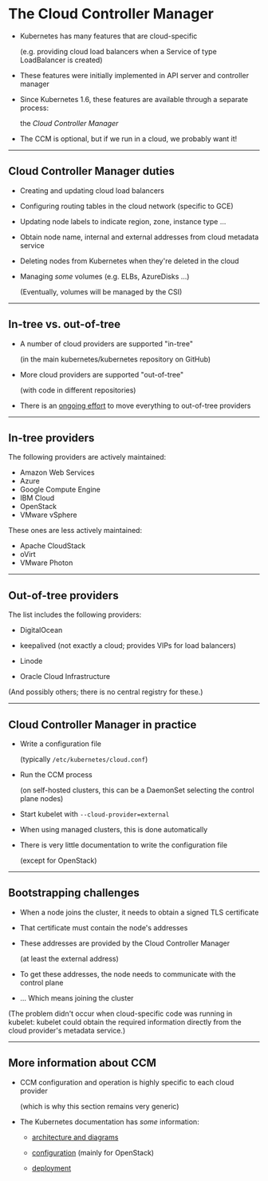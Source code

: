 # The Cloud Controller Manager

- Kubernetes has many features that are cloud-specific

  (e.g. providing cloud load balancers when a Service of type LoadBalancer is created)

- These features were initially implemented in API server and controller manager

- Since Kubernetes 1.6, these features are available through a separate process:

  the *Cloud Controller Manager*

- The CCM is optional, but if we run in a cloud, we probably want it!

---

## Cloud Controller Manager duties

- Creating and updating cloud load balancers

- Configuring routing tables in the cloud network (specific to GCE)

- Updating node labels to indicate region, zone, instance type ...

- Obtain node name, internal and external addresses from cloud metadata service

- Deleting nodes from Kubernetes when they're deleted in the cloud

- Managing *some* volumes (e.g. ELBs, AzureDisks ...)

  (Eventually, volumes will be managed by the CSI)

---

## In-tree vs. out-of-tree

- A number of cloud providers are supported "in-tree"

  (in the main kubernetes/kubernetes repository on GitHub)

- More cloud providers are supported "out-of-tree"

  (with code in different repositories)

- There is an [ongoing effort](https://github.com/kubernetes/kubernetes/tree/master/pkg/cloudprovider) to move everything to out-of-tree providers

---

## In-tree providers

The following providers are actively maintained:

- Amazon Web Services
- Azure
- Google Compute Engine
- IBM Cloud
- OpenStack
- VMware vSphere

These ones are less actively maintained:

- Apache CloudStack
- oVirt
- VMware Photon

---

## Out-of-tree providers

The list includes the following providers:

- DigitalOcean

- keepalived (not exactly a cloud; provides VIPs for load balancers)

- Linode

- Oracle Cloud Infrastructure

(And possibly others; there is no central registry for these.)

---

## Cloud Controller Manager in practice

- Write a configuration file

  (typically `/etc/kubernetes/cloud.conf`)

- Run the CCM process

  (on self-hosted clusters, this can be a DaemonSet selecting the control plane nodes)

- Start kubelet with `--cloud-provider=external`

- When using managed clusters, this is done automatically

- There is very little documentation to write the configuration file

  (except for OpenStack)

---

## Bootstrapping challenges

- When a node joins the cluster, it needs to obtain a signed TLS certificate

- That certificate must contain the node's addresses

- These addresses are provided by the Cloud Controller Manager

  (at least the external address)

- To get these addresses, the node needs to communicate with the control plane

- ... Which means joining the cluster

(The problem didn't occur when cloud-specific code was running in kubelet: kubelet could obtain the required information directly from the cloud provider's metadata service.)

---

## More information about CCM

- CCM configuration and operation is highly specific to each cloud provider

  (which is why this section remains very generic)

- The Kubernetes documentation has *some* information:

  - [architecture and diagrams](https://kubernetes.io/docs/concepts/architecture/cloud-controller/)

  - [configuration](https://kubernetes.io/docs/concepts/cluster-administration/cloud-providers/) (mainly for OpenStack)

  - [deployment](https://kubernetes.io/docs/tasks/administer-cluster/running-cloud-controller/)
